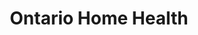 ---
title: "Ontario Home Health"
url: /stratford/ontario-home-health-huron-street/
shop: medical supply
---